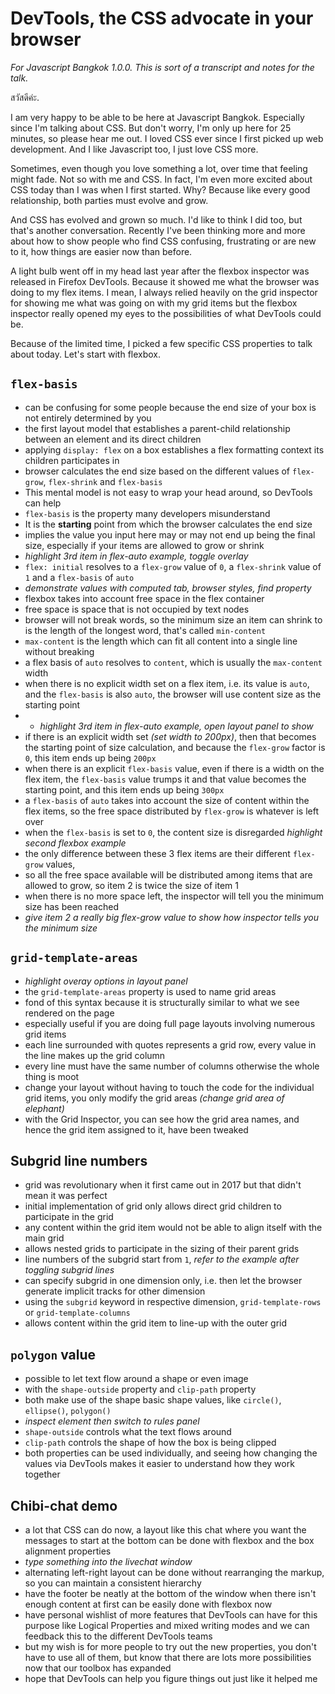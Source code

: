 # DevTools, the CSS advocate in your browser

*For Javascript Bangkok 1.0.0. This is sort of a transcript and notes for the talk.*

สวัสดีค่ะ.

I am very happy to be able to be here at Javascript Bangkok. Especially since I'm talking about CSS. But don't worry, I'm only up here for 25 minutes, so please hear me out. I loved CSS ever since I first picked up web development. And I like Javascript too, I just love CSS more.

Sometimes, even though you love something a lot, over time that feeling might fade. Not so with me and CSS. In fact, I'm even more excited about CSS today than I was when I first started. Why? Because like every good relationship, both parties must evolve and grow.

And CSS has evolved and grown so much. I'd like to think I did too, but that's another conversation. Recently I've been thinking more and more about how to show people who find CSS confusing, frustrating or are new to it, how things are easier now than before.

A light bulb went off in my head last year after the flexbox inspector was released in Firefox DevTools. Because it showed me what the browser was doing to my flex items. I mean, I always relied heavily on the grid inspector for showing me what was going on with my grid items but the flexbox inspector really opened my eyes to the possibilities of what DevTools could be.

Because of the limited time, I picked a few specific CSS properties to talk about today. Let's start with flexbox.

## `flex-basis`

- can be confusing for some people because the end size of your box is not entirely determined by you
- the first layout model that establishes a parent-child relationship between an element and its direct children
- applying `display: flex` on a box establishes a flex formatting context its children participates in
- browser calculates the end size based on the different values of `flex-grow`, `flex-shrink` and `flex-basis`
- This mental model is not easy to wrap your head around, so DevTools can help
- `flex-basis` is the property many developers misunderstand
- It is the **starting** point from which the browser calculates the end size
- implies the value you input here may or may not end up being the final size, especially if your items are allowed to grow or shrink
- *highlight 3rd item in flex-auto example, toggle overlay*
- `flex: initial` resolves to a `flex-grow` value of `0`, a `flex-shrink` value of `1` and a `flex-basis` of `auto`
- *demonstrate values with computed tab, browser styles, find property*
- flexbox takes into account free space in the flex container
- free space is space that is not occupied by text nodes
- browser will not break words, so the minimum size an item can shrink to is the length of the longest word, that's called `min-content`
- `max-content` is the length which can fit all content into a single line without breaking
- a flex basis of `auto` resolves to `content`, which is usually the `max-content` width
- when there is no explicit width set on a flex item, i.e. its value is `auto`, and the `flex-basis` is also `auto`, the browser will use content size as the starting point
- - *highlight 3rd item in flex-auto example, open layout panel to show*
- if there is an explicit width set *(set width to 200px)*, then that becomes the starting point of size calculation, and because the `flex-grow` factor is `0`, this item ends up being `200px`
- when there is an explicit `flex-basis` value, even if there is a width on the flex item, the `flex-basis` value trumps it and that value becomes the starting point, and this item ends up being `300px`
- a `flex-basis` of `auto` takes into account the size of content within the flex items, so the free space distributed by `flex-grow` is whatever is left over
- when the `flex-basis` is set to `0`, the content size is disregarded *highlight second flexbox example*
- the only difference between these 3 flex items are their different `flex-grow` values, 
- so all the free space available will be distributed among items that are allowed to grow, so item 2 is twice the size of item 1
- when there is no more space left, the inspector will tell you the minimum size has been reached
- *give item 2 a really big flex-grow value to show how inspector tells you the minimum size*

## `grid-template-areas`

- *highlight overay options in layout panel*
- the `grid-template-areas` property is used to name grid areas 
- fond of this syntax because it is structurally similar to what we see rendered on the page
- especially useful if you are doing full page layouts involving numerous grid items
- each line surrounded with quotes represents a grid row, every value in the line makes up the grid column
- every line must have the same number of columns otherwise the whole thing is moot
- change your layout without having to touch the code for the individual grid items, you only modify the grid areas *(change grid area of elephant)*
- with the Grid Inspector, you can see how the grid area names, and hence the grid item assigned to it, have been tweaked

## Subgrid line numbers

- grid was revolutionary when it first came out in 2017 but that didn't mean it was perfect
- initial implementation of grid only allows direct grid children to participate in the grid
- any content within the grid item would not be able to align itself with the main grid
- allows nested grids to participate in the sizing of their parent grids
- line numbers of the subgrid start from `1`, *refer to the example after toggling subgrid lines*
- can specify subgrid in one dimension only, i.e. then let the browser generate implicit tracks for other dimension
- using the `subgrid` keyword in respective dimension, `grid-template-rows` or `grid-template-columns`
- allows content within the grid item to line-up with the outer grid

## `polygon` value

- possible to let text flow around a shape or even image
- with the `shape-outside` property and `clip-path` property
- both make use of the shape basic shape values, like `circle()`, `ellipse()`, `polygon()`
- *inspect element then switch to rules panel*
- `shape-outside` controls what the text flows around
- `clip-path` controls the shape of how the box is being clipped
- both properties can be used individually, and seeing how changing the values via DevTools makes it easier to understand how they work together

## Chibi-chat demo

- a lot that CSS can do now, a layout like this chat where you want the messages to start at the bottom can be done with flexbox and the box alignment properties
- *type something into the livechat window*
- alternating left-right layout can be done without rearranging the markup, so you can maintain a consistent hierarchy
- have the footer be neatly at the bottom of the window when there isn't enough content at first can be easily done with flexbox now
- have personal wishlist of more features that DevTools can have for this purpose like Logical Properties and mixed writing modes and we can feedback this to the different DevTools teams
- but my wish is for more people to try out the new properties, you don't have to use all of them, but know that there are lots more possibilities now that our toolbox has expanded
- hope that DevTools can help you figure things out just like it helped me